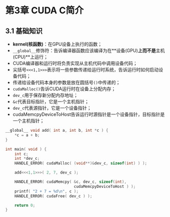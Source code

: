 # 第3章 CUDA C简介

## 3.1 基础知识

+ **kernel(核函数)**：在GPU设备上执行的函数；
+ `__global__`修饰符：告诉编译器函数应该编译为在**设备(GPU)**上而不是**主机(CPU)**上运行；
+ CUDA编译器和运行时将负责实现从主机代码中调用设备代码；
+ 尖括号`<<<1,1>>>`表示将一些参数传递给运行时系统，告诉运行时如何启动设备代码；
+ 传递给设备代码本身的参数是放在圆括号`()`中传递的；
+ `cudaMalloc()`告诉CUDA运行时在设备上分配内存；
+ `dev_c`用于保存新分配内存地址；
+ `&c`代表目标指针，它是一个主机指针；
+ `dev_c`代表源指针，它是一个设备指针；
+ cudaMemcpyDeviceToHost告诉运行时源指针是一个设备指针，目标指针是一个主机指针；

```c
__global__ void add( int a, int b, int *c ) {
    *c = a + b;
}

int main( void ) {
    int c;
    int *dev_c;
    HANDLE_ERROR( cudaMalloc( (void**)&dev_c, sizeof(int) ) );

    add<<<1,1>>>( 2, 7, dev_c );

    HANDLE_ERROR( cudaMemcpy( &c, dev_c, sizeof(int),
                              cudaMemcpyDeviceToHost ) );
    printf( "2 + 7 = %d\n", c );
    HANDLE_ERROR( cudaFree( dev_c ) );

    return 0;
}
```

